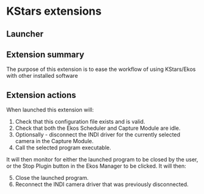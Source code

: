 ﻿# KStars extensions
## Launcher
Extension summary
-----------------
The purpose of this extension is to ease the workflow of using KStars/Ekos
with other installed software

Extension actions
-----------------
When launched this extension will:

1. Check that this configuration file exists and is valid.
2. Check that both the Ekos Scheduler and Capture Module are idle.
3. Optionsally - disconnect the INDI driver for the currently selected camera in the Capture Module.
4. Call the selected program executable.

It will then monitor for either the launched program to be closed by the user, or the Stop Plugin
button in the Ekos Manager to be clicked. It will then:

5. Close the launched program.
6. Reconnect the INDI camera driver that was previously disconnected.
